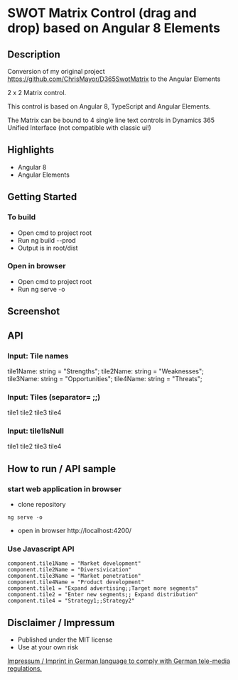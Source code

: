 # SWOT Matrix Control (drag and drop) based on Angular 8 Elements

## Description

Conversion of my original project https://github.com/ChrisMayor/D365SwotMatrix to the Angular Elements

2 x 2 Matrix control.

This control is based on Angular 8, TypeScript and Angular Elements.

The Matrix can be bound to 4 single line text controls in Dynamics 365 Unified Interface (not compatible with classic ui!)

## Highlights

* Angular 8
* Angular Elements

## Getting Started

### To build

* Open cmd to project root
* Run ng build --prod
* Output is in root/dist

### Open in browser

* Open cmd to project root
* Run ng serve -o

## Screenshot

## API

### Input: Tile names

tile1Name: string = "Strengths";
tile2Name: string = "Weaknesses";
tile3Name: string = "Opportunities";
tile4Name: string = "Threats";
  
### Input: Tiles (separator= ;;)

tile1
tile2
tile3
tile4

### Input: tile1IsNull

tile1
tile2
tile3
tile4

## How to run / API sample

### start web application in browser

* clone repository

```npm install
ng serve -o
```
* open in browser http://localhost:4200/

### Use Javascript API

```const component = document.querySelector('app-matrix');
component.tile1Name = "Market development"
component.tile2Name = "Diversivication"
component.tile3Name = "Market penetration"
component.tile4Name = "Product development"
component.tile1 = "Expand advertising;;Target more segments"
component.tile2 = "Enter new segments;; Expand distribution"
component.tile4 = "Strategy1;;Strategy2"
```

## Disclaimer / Impressum

* Published under the MIT license
* Use at your own risk

<a href="https://github.com/ChrisMayor/Impressum">Impressum / Imprint in German language to comply with German tele-media regulations.</a>
